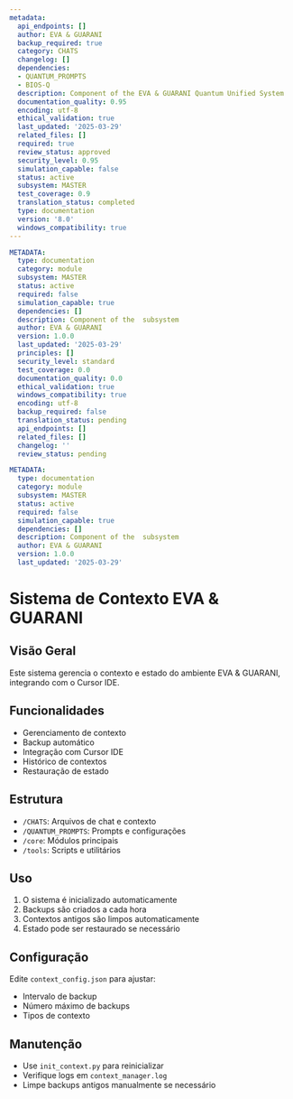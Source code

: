 ```yaml
---
metadata:
  api_endpoints: []
  author: EVA & GUARANI
  backup_required: true
  category: CHATS
  changelog: []
  dependencies:
  - QUANTUM_PROMPTS
  - BIOS-Q
  description: Component of the EVA & GUARANI Quantum Unified System
  documentation_quality: 0.95
  encoding: utf-8
  ethical_validation: true
  last_updated: '2025-03-29'
  related_files: []
  required: true
  review_status: approved
  security_level: 0.95
  simulation_capable: false
  status: active
  subsystem: MASTER
  test_coverage: 0.9
  translation_status: completed
  type: documentation
  version: '8.0'
  windows_compatibility: true
---
```

```yaml
METADATA:
  type: documentation
  category: module
  subsystem: MASTER
  status: active
  required: false
  simulation_capable: true
  dependencies: []
  description: Component of the  subsystem
  author: EVA & GUARANI
  version: 1.0.0
  last_updated: '2025-03-29'
  principles: []
  security_level: standard
  test_coverage: 0.0
  documentation_quality: 0.0
  ethical_validation: true
  windows_compatibility: true
  encoding: utf-8
  backup_required: false
  translation_status: pending
  api_endpoints: []
  related_files: []
  changelog: ''
  review_status: pending
```

```yaml
METADATA:
  type: documentation
  category: module
  subsystem: MASTER
  status: active
  required: false
  simulation_capable: true
  dependencies: []
  description: Component of the  subsystem
  author: EVA & GUARANI
  version: 1.0.0
  last_updated: '2025-03-29'
```

# Sistema de Contexto EVA & GUARANI

## Visão Geral
Este sistema gerencia o contexto e estado do ambiente EVA & GUARANI, integrando com o Cursor IDE.

## Funcionalidades
- Gerenciamento de contexto
- Backup automático
- Integração com Cursor IDE
- Histórico de contextos
- Restauração de estado

## Estrutura
- `/CHATS`: Arquivos de chat e contexto
- `/QUANTUM_PROMPTS`: Prompts e configurações
- `/core`: Módulos principais
- `/tools`: Scripts e utilitários

## Uso
1. O sistema é inicializado automaticamente
2. Backups são criados a cada hora
3. Contextos antigos são limpos automaticamente
4. Estado pode ser restaurado se necessário

## Configuração
Edite `context_config.json` para ajustar:
- Intervalo de backup
- Número máximo de backups
- Tipos de contexto

## Manutenção
- Use `init_context.py` para reinicializar
- Verifique logs em `context_manager.log`
- Limpe backups antigos manualmente se necessário
